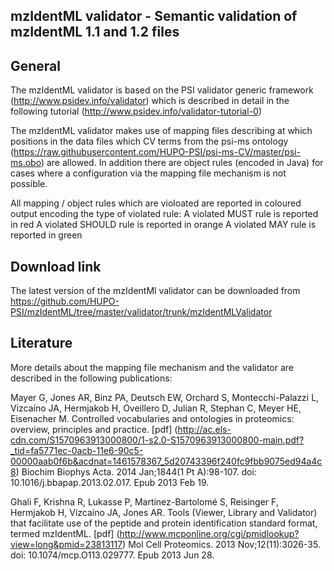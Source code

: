 ## mzIdentML validator - Semantic validation of mzIdentML 1.1 and 1.2 files


## General

The mzIdentML validator is based on the PSI validator generic framework (http://www.psidev.info/validator)
which is described in detail in the following tutorial (http://www.psidev.info/validator-tutorial-0)

The mzIdentML validator makes use of mapping files describing at which positions in the data files which CV terms from
the psi-ms ontology (https://raw.githubusercontent.com/HUPO-PSI/psi-ms-CV/master/psi-ms.obo) are allowed.
In addition there are object rules (encoded in Java) for cases where a configuration via the mapping file mechanism is not possible.

All mapping / object rules which are violoated are reported in coloured output encoding the type of violated rule:
A violated MUST   rule is reported in red
A violated SHOULD rule is reported in orange
A violated MAY    rule is reported in green


## Download link
The latest version of the mzIdentMl validator can be downloaded from
https://github.com/HUPO-PSI/mzIdentML/tree/master/validator/trunk/mzIdentMLValidator


## Literature

More details about the mapping file mechanism and the validator are described in the following publications:

Mayer G, Jones AR, Binz PA, Deutsch EW, Orchard S, Montecchi-Palazzi L, Vizcaíno JA, Hermjakob H, Oveillero D, Julian R, Stephan C, Meyer HE, Eisenacher M.
Controlled vocabularies and ontologies in proteomics: overview, principles and practice.
[pdf] (http://ac.els-cdn.com/S1570963913000800/1-s2.0-S1570963913000800-main.pdf?_tid=fa5771ec-0acb-11e6-90c5-00000aab0f6b&acdnat=1461578367_5d20743396f240fc9fbb9075ed94a4c8)
Biochim Biophys Acta. 2014 Jan;1844(1 Pt A):98-107. doi: 10.1016/j.bbapap.2013.02.017. Epub 2013 Feb 19.

Ghali F, Krishna R, Lukasse P, Martínez-Bartolomé S, Reisinger F, Hermjakob H, Vizcaíno JA, Jones AR.
Tools (Viewer, Library and Validator) that facilitate use of the peptide and protein identification standard format, termed mzIdentML.
[pdf] (http://www.mcponline.org/cgi/pmidlookup?view=long&pmid=23813117)
Mol Cell Proteomics. 2013 Nov;12(11):3026-35. doi: 10.1074/mcp.O113.029777. Epub 2013 Jun 28.

